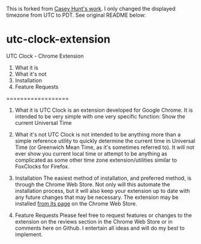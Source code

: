 This is forked from [Casey Hunt's work](https://github.com/caseymhunt/utc-clock-extension). I only changed the displayed timezone from UTC to PDT. See original README below:

utc-clock-extension
===================

UTC Clock - Chrome Extension

1. What it is
2. What it's not
3. Installation
4. Feature Requests

==================

1. What it is
UTC Clock is an extension developed for Google Chrome. It is intended to be very simple with one very specific function:
Show the current Universal Time

2. What it's not
UTC Clock is not intended to be anything more than a simple reference utility to quickly determine the current time in Universal Time (or Greenwich Mean Time, as it's sometimes referred to). It will not ever show you current local time or attempt to be anything as complicated as some other time zone extension/utilities similar to FoxClocks for Firefox. 

3. Installation
The easiest method of installation, and preferred method, is through the Chrome Web Store. Not only will this automate the installation process, but it will also keep your extension up to date with any future changes that may be necessary. The extension may be installed [from its page](https://chrome.google.com/webstore/detail/gmtutc-clock/lkiboebkhioapbcogmjkkjbpgbgjlodj) on the Chrome Web Store.

4. Feature Requests
Please feel free to request features or changes to the extension on the reviews section in the Chrome Web Store or in comments here on Github. I entertain all ideas and will do my best to implement. 
